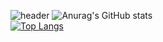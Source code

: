![header](https://capsule-render.vercel.app/api?type=waving&color=auto&height=150&section=header&text=Hello&fontSize=50)
![Anurag's GitHub stats](https://github-readme-stats.vercel.app/api?username=vananaHope&show_icons=true&theme=radical)  
[![Top Langs](https://github-readme-stats.vercel.app/api/top-langs/?username=vananaHope&layout=compact)](https://github.com/vananaHope/github-readme-stats)


